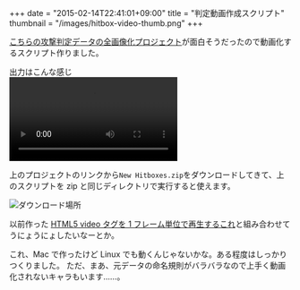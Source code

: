 +++
date      = "2015-02-14T22:41:01+09:00"
title     = "判定動画作成スクリプト"
thumbnail = "/images/hitbox-video-thumb.png"
+++

[こちらの攻撃判定データの全画像化プロジェクト](http://smashboards.com/threads/stratocasters-hitbox-system-new-download-link.283973/)が面白そうだったので動画化するスクリプト作りました。

出力はこんな感じ  
<video src="/videos/hitbox-generation-sample.mp4" controls loop>

<script src="https://gist.github.com/Atokigedesu/39243a406abc56f7213e.js"></script>

上のプロジェクトのリンクから`New Hitboxes.zip`をダウンロードしてきて、上のスクリプトを zip と同じディレクトリで実行すると使えます。

![ダウンロード場所](/images/how-to-download-all-hitbox-images.png)

以前作った [HTML5 video タグを 1 フレーム単位で再生するこれ](/HitboxSlider/)と組み合わせてうにょうにょしたいなーとか。

これ、Mac で作ったけど Linux でも動くんじゃないかな。ある程度はしっかりつくりました。
ただ、まあ、元データの命名規則がバラバラなので上手く動画化されないキャラもいます……。
